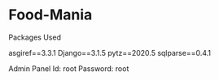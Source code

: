 # Food-Mania


Packages Used

asgiref==3.3.1
Django==3.1.5
pytz==2020.5
sqlparse==0.4.1

Admin Panel
Id: root
Password: root
